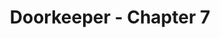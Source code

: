 ---
layout: comic
title: Doorkeeper - Chapter 7
series: doorkeeper
issue_num: 7
page_count: 24
last: true
---